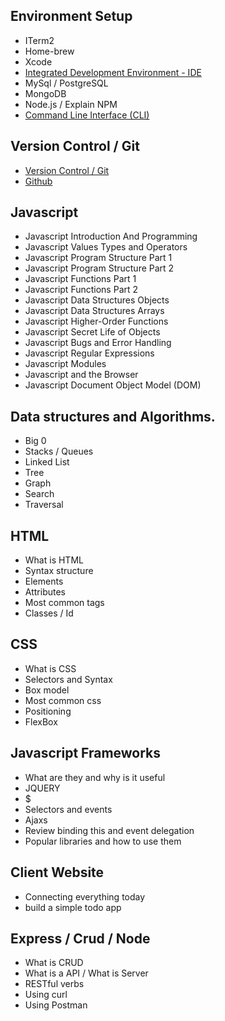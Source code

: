 ## Environment Setup
* ITerm2
* Home-brew
* Xcode
* [Integrated Development Environment - IDE](https://github.com/SoulEncoded/IDE)
* MySql / PostgreSQL
* MongoDB
* Node.js / Explain NPM
* [Command Line Interface (CLI)](https://github.com/SoulEncoded/CommandLine)

## Version Control / Git
* [Version Control / Git](https://github.com/SoulEncoded/VersionControl)
* [Github](https://github.com/SoulEncoded/Github)

## Javascript
* Javascript Introduction And Programming
* Javascript Values Types and Operators
* Javascript Program Structure Part 1
* Javascript Program Structure Part 2
* Javascript Functions Part 1
* Javascript Functions Part 2
* Javascript Data Structures Objects
* Javascript Data Structures Arrays
* Javascript Higher-Order Functions
* Javascript Secret Life of Objects
* Javascript Bugs and Error Handling
* Javascript Regular Expressions
* Javascript Modules
* Javascript and the Browser
* Javascript Document Object Model (DOM)

## Data structures and Algorithms.
* Big 0
* Stacks / Queues
* Linked List
* Tree
* Graph
* Search
* Traversal

## HTML
* What is HTML
* Syntax structure
* Elements
* Attributes
* Most common tags
* Classes / Id

## CSS
* What is CSS
* Selectors and Syntax
* Box model
* Most common css
* Positioning
* FlexBox

## Javascript Frameworks
* What are they and why is it useful
* JQUERY
* $
* Selectors and events
* Ajaxs
* Review binding this and event delegation
* Popular libraries and how to use them

## Client Website
* Connecting everything today
* build a simple todo app

## Express / Crud / Node
* What is CRUD
* What is a API / What is Server
* RESTful verbs
* Using curl
* Using Postman
